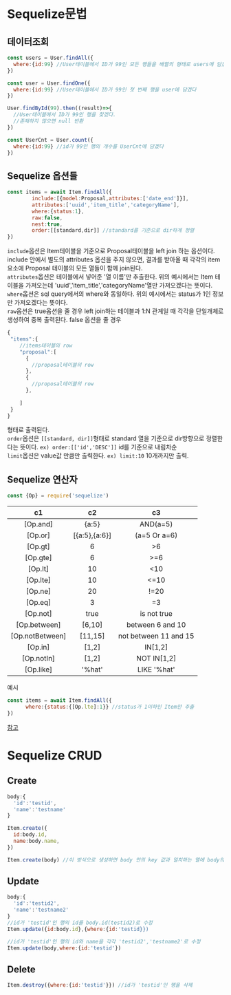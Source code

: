 # Sequelize문법      
## 데이터조회  
```javascript
const users = User.findAll({
  where:{id:99} //User테이블에서 ID가 99인 모든 행들을 배열의 형태로 users에 담겠다
})

const user = User.findOne({
  where:{id:99} //User테이블에서 ID가 99인 첫 번째 행을 user에 담겠다
})

User.findById(99).then((result)=>{
  //User테이블에서 ID가 99인 행을 찾겠다.
  //존재하지 않으면 null 반환
})

const UserCnt = User.count({
  where:{id:99} //id가 99인 행의 개수를 UserCnt에 담겠다
})
```    
## Sequelize 옵션들
```javascript
const items = await Item.findAll({
        include:[{model:Proposal,attributes:['date_end']}], 
        attributes:['uuid','item_title','categoryName'],
        where:{status:1},
        raw:false, 
        nest:true, 
        order:[[standard,dir]] //standard를 기준으로 dir하게 정렬
})
```  
`include`옵션은 Item테이블을 기준으로 Proposal테이블을 left join 하는 옵션이다. include 안에서 별도의 attributes 옵션을 주지 않으면, 결과를 받아올 때 각각의 item 요소에 Proposal 테이블의 모든 열들이 함께 join된다.  
`attributes`옵션은 테이블에서 넣어준 '열 이름'만 추출한다. 위의 예시에서는 Item 테이블을 가져오는데 'uuid','item_title','categoryName'열만 가져오겠다는 뜻이다.  
`where`옵션은 sql query에서의 where와 동일하다. 위의 예시에서는 status가 1인 정보만 가져오겠다는 뜻이다.  
`raw`옵션은 true옵션을 줄 경우 left join하는 테이블과 1:N 관계일 때 각각을 단일개체로 생성하여 중복 출력된다. false 옵션을 줄 경우  
```javascript
{
 "items":{
    //items테이블의 row
    "proposal":[
      {
        //proposal테이블의 row
      },
      {
        //proposal테이블의 row
      },
      
    ]
 }
}
```
형태로 출력된다.  
`order`옵션은 `[[standard, dir]]`형태로 standard 열을 기준으로 dir방향으로 정렬한다는 뜻이다. `ex) order:[['id','DESC']]` id를 기준으로 내림차순  
`limit`옵션은 value값 만큼만 출력한다. `ex) limit:10` 10개까지만 출력.    

## Sequelize 연산자  
```javascript
const {Op} = require('sequelize')
```
c1|c2|c3
:--:|:--:|:--:
[Op.and]|{a:5}|AND(a=5)
[Op.or]|[{a:5},{a:6}]|(a=5 Or a=6)
[Op.gt]|6|>6
[Op.gte]|6|>=6
[Op.lt]|10|<10
[Op.lte]|10|<=10
[Op.ne]|20|!=20
[Op.eq]|3|=3
[Op.not]|true|is not true
[Op.between]|[6,10]|between 6 and 10
[Op.notBetween]|[11,15]|not between 11 and 15
[Op.in]|[1,2]|IN[1,2]
[Op.notIn]|[1,2]|NOT IN[1,2]
[Op.like]|'%hat'|LIKE '%hat'  
예시  
```javascript
const items = await Item.findAll({
      where:{status:{[Op.lte]:1}} //status가 1이하인 Item만 추출
})
```  
[참고](https://velog.io/@cadenzah/sequelize-document-2)      

# Sequelize CRUD  
## Create  
```javascript
body:{
  'id':'testid',
  'name':'testname'
}

Item.create({
  id:body.id,
  name:body.name,
})

Item.create(body) //이 방식으로 생성하면 body 안의 key 값과 일치하는 열에 body의 value 값이 주어지며 생성
```    
## Update
```javascript
body:{
  'id':'testid2',
  'name':'testname2'
}
//id가 'testid'인 행의 id를 body.id(testid2)로 수정
Item.update({id:body.id},{where:{id:'testid}})

//id가 'testid'인 행의 id와 name을 각각 'testid2','testname2'로 수정
Item.update(body,where:{id:'testid'})
```    
## Delete
```javascript
Item.destroy({where:{id:'testid'}}) //id가 'testid'인 행을 삭제
```
